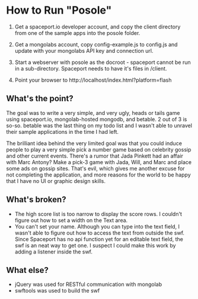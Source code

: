 How to Run "Posole"
===================

1. Get a spaceport.io developer account, and copy the client directory from one of
the sample apps into the posole folder.

1. Get a mongolabs account, copy config-example.js to config.js and update with
your mongolabs API key and connection url.

1. Start a webserver with posole as the docroot - spaceport cannot
be run in a sub-directory. Spaceport needs to have it's files in /client.

1. Point your browser to http://localhost/index.html?platform=flash

What's the point?
-----------------

The goal was to write a very simple, and very ugly, heads or tails game
using spaceport.io, mongolab-hosted mongodb, and betable. 2 out of 3 is so-so.
betable was the last thing on my todo list and I wasn't able to unravel their
sample applications in the time I had left.

The brilliant idea behind the very limited goal was that you could induce people
to play a very simple pick a number game based on celebrity gossip and other
current events. There's a rumor that Jada Pinkett had an affair with Marc
Antony? Make a pick-3 game with Jada, Will, and Marc and place some ads on
gossip sites. That's evil, which gives me another excuse for not completing
the application, and more reasons for the world to be happy that I have no UI
or graphic design skills.

What's broken?
--------------

* The high score list is too narrow to display the score rows. I couldn't figure
out how to set a width on the Text area. 
* You can't set your name. Although you can type into the text field, I wasn't
able to figure out how to access the text from outside the swf. Since Spaceport
has no api function yet for an editable text field, the swf is an neat way to
get one. I suspect I could make this work by adding a listener inside the swf.

What else?
----------

* jQuery was used for RESTful communication with mongolab
* swftools was used to build the swf